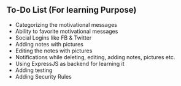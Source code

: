 
## To-Do List (For learning Purpose)
* Categorizing the motivational messages
* Ability to favorite motivational messages
* Social Logins like FB & Twitter
* Adding notes with pictures
* Editing the notes with pictures
* Notifications while deleting, editing, adding notes, pictures etc.
* Using ExpressJS as backend for learning it
* Adding testing
* Adding Security Rules

